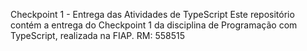 Checkpoint 1 - Entrega das Atividades de TypeScript
Este repositório contém a entrega do Checkpoint 1 da disciplina de Programação com TypeScript, realizada na FIAP.
RM: 558515
